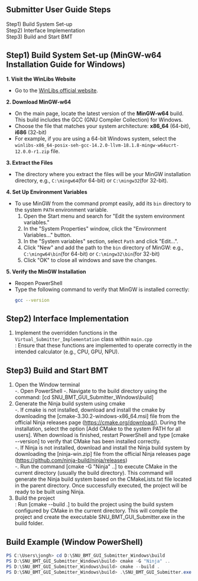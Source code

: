 ## Submitter User Guide Steps
Step1) Build System Set-up  
Step2) Interface Implementation  
Step3) Build and Start BMT  
      
## Step1) Build System Set-up (MinGW-w64 Installation Guide for Windows)
**1. Visit the WinLibs Website**  
- Go to the [WinLibs official website](https://www.winlibs.com/).  

**2. Download MinGW-w64**  
- On the main page, locate the latest version of the **MinGW-w64** build. This build includes the GCC (GNU Compiler Collection) for Windows.  
- Choose the file that matches your system architecture: **x86_64** (64-bit), **i686** (32-bit)  
- For example, if you are using a 64-bit Windows system, select the `winlibs-x86_64-posix-seh-gcc-14.2.0-llvm-18.1.8-mingw-w64ucrt-12.0.0-r1.zip` file.  
     
**3. Extract the Files**  
- The directory where you extract the files will be your MinGW installation directory, e.g., `C:\mingw64`(for 64-bit) or `C:\mingw32`(for 32-bit).   
     
**4. Set Up Environment Variables**   
- To use MinGW from the command prompt easily, add its `bin` directory to the system `PATH` environment variable.    
  1. Open the Start menu and search for "Edit the system environment variables."  
  2. In the "System Properties" window, click the "Environment Variables..." button.  
  3. In the "System variables" section, select `Path` and click "Edit...".  
  4. Click "New" and add the path to the `bin` directory of MinGW: e.g., `C:\mingw64\bin`(for 64-bit) or `C:\mingw32\bin`(for 32-bit)
  5. Click "OK" to close all windows and save the changes.

**5. Verify the MinGW Installation**
- Reopen PowerShell 
- Type the following command to verify that MinGW is installed correctly:
  ```bash
  gcc --version

## Step2) Interface Implementation
   1) Implement the overridden functions in the `Virtual_Submitter_Implementation` class within `main.cpp`  
   : Ensure that these functions are implemented to operate correctly in the intended calculator (e.g., CPU, GPU, NPU).

## Step3) Build and Start BMT
   1) Open the Window terminal  
  -. Open PowerShell 
  -. Navigate to the build directory using the command: [cd SNU_BMT_GUI_Submitter_Windows\build]
   2) Generate the Ninja build system using cmake  
  -. If cmake is not installed, download and install the cmake by downloading the [cmake-3.30.2-windows-x86_64.msi] file from the official Ninja releases page (https://cmake.org/download/). During the installation, select the option [Add CMake to the system PATH for all users]. When download is finished, restart PowerShell and type [cmake --version] to verify that CMake has been installed correctly.  
  -. If Ninja is not installed, download and install the Ninja build system by downloading the [ninja-win.zip] file from the official Ninja releases page (https://github.com/ninja-build/ninja/releases)  
  -. Run the command [cmake -G "Ninja" ..] to execute CMake in the current directory (usually the build directory). This command will generate the Ninja build system based on the CMakeLists.txt file located in the parent directory. Once successfully executed, the project will be ready to be built using Ninja.
   4) Build the project  
   : Run [cmake --build .] to build the project using the build system configured by CMake in the current directory. This will compile the project and create the executable SNU_BMT_GUI_Submitter.exe in the build folder.

## Build Example (Window PowerShell)
```powershell
PS C:\Users\jongh> cd D:\SNU_BMT_GUI_Submitter_Windows\build
PS D:\SNU_BMT_GUI_Submitter_Windows\build> cmake -G "Ninja" ..
PS D:\SNU_BMT_GUI_Submitter_Windows\build> cmake --build .
PS D:\SNU_BMT_GUI_Submitter_Windows\build> .\SNU_BMT_GUI_Submitter.exe

